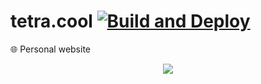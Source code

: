 # tetra.cool [![Build and Deploy](https://github.com/tetra-fox/tetra.cool/actions/workflows/gh-pages.yml/badge.svg?branch=main)](https://github.com/tetra-fox/tetra.cool/actions/workflows/gh-pages.yml)
🌐 Personal website

<div align="center">
  <img src="https://user-images.githubusercontent.com/6416201/171944408-891d8075-612f-4034-bdd4-2fc2f50aed95.gif"/>
</div>